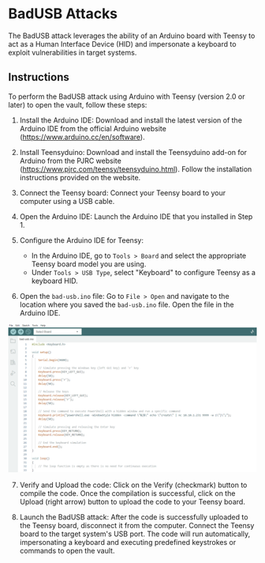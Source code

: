 # BadUSB Attacks

The BadUSB attack leverages the ability of an Arduino board with Teensy to act as a Human Interface Device (HID) and impersonate a keyboard to exploit vulnerabilities in target systems.

## Instructions

To perform the BadUSB attack using Arduino with Teensy (version 2.0 or later) to open the vault, follow these steps:

1. Install the Arduino IDE: Download and install the latest version of the Arduino IDE from the official Arduino website (https://www.arduino.cc/en/software).

2. Install Teensyduino: Download and install the Teensyduino add-on for Arduino from the PJRC website (https://www.pjrc.com/teensy/teensyduino.html). Follow the installation instructions provided on the website.

3. Connect the Teensy board: Connect your Teensy board to your computer using a USB cable.

4. Open the Arduino IDE: Launch the Arduino IDE that you installed in Step 1.

5. Configure the Arduino IDE for Teensy:
   - In the Arduino IDE, go to `Tools > Board` and select the appropriate Teensy board model you are using.
   - Under `Tools > USB Type`, select "Keyboard" to configure Teensy as a keyboard HID.

6. Open the `bad-usb.ino` file: Go to `File > Open` and navigate to the location where you saved the `bad-usb.ino` file. Open the file in the Arduino IDE.

 ![BadUSB Code](bad-usb-code.PNG)

7. Verify and Upload the code: Click on the Verify (checkmark) button to compile the code. Once the compilation is successful, click on the Upload (right arrow) button to upload the code to your Teensy board.

8. Launch the BadUSB attack: After the code is successfully uploaded to the Teensy board, disconnect it from the computer. Connect the Teensy board to the target system's USB port. The code will run automatically, impersonating a keyboard and executing predefined keystrokes or commands to open the vault.